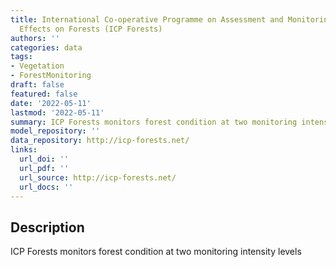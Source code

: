 ```yaml
---
title: International Co-operative Programme on Assessment and Monitoring of Air Pollution
  Effects on Forests (ICP Forests)
authors: ''
categories: data
tags:
- Vegetation
- ForestMonitoring
draft: false
featured: false
date: '2022-05-11'
lastmod: '2022-05-11'
summary: ICP Forests monitors forest condition at two monitoring intensity levels
model_repository: ''
data_repository: http://icp-forests.net/
links:
  url_doi: ''
  url_pdf: ''
  url_source: http://icp-forests.net/
  url_docs: ''
---
```


## Description

ICP Forests monitors forest condition at two monitoring intensity levels


